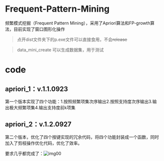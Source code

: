 # Frequent-Pattern-Mining
频繁模式挖掘（Frequent Pattern Mining），采用了Apriori算法和FP-growth算法，目前实现了窗口图形化操作
> 点开dist文件夹下的p.exe文件可以直接食用，不会~~release~~

> data_mini_create 可以生成数据集，用于测试

# code

## apriori_1：v.1.1.0923
第一个版本实现了四个功能：1.按照频繁项集次序输出2.按照支持度次序输出3.输出极大频繁项集4.输出支持度前k项集

## apriori_2：v.1.2.0927
第二个版本，优化了四个按键实现的冗余代码，将四个功能封装成一个函数，同时加入了剪枝操作优化代码，优化了效率。

要求几乎都完成了：![img00](https://github.com/lvlebin2876587146/picx-images-hosting/raw/master/image.73twuhnqvg.webp)

